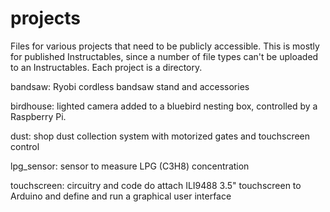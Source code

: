 # projects

Files for various projects that need to be publicly accessible. This is mostly for published Instructables, since a number of file types can't be uploaded to an Instructables. Each project is a directory.

bandsaw: Ryobi cordless bandsaw stand and accessories

birdhouse: lighted camera added to a bluebird nesting box, controlled by a Raspberry Pi.

dust: shop dust collection system with motorized gates and touchscreen control

lpg_sensor: sensor to measure LPG (C3H8) concentration

touchscreen: circuitry and code do attach ILI9488 3.5" touchscreen to Arduino and define and run a graphical user interface
